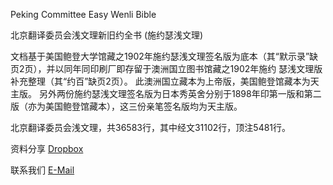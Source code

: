 Peking Committee Easy Wenli Bible

北京翻译委员会浅文理新旧约全书 (施约瑟浅文理)

文档基于美国鲍登大学馆藏之1902年施约瑟浅文理签名版为底本（其“默示录”缺页2页），并以同年同印刷厂即存留于澳洲国立图书馆藏之1902年施约 瑟浅文理版补充整理（其“约百”缺页2页）。 此澳洲国立藏本为上帝版，美国鲍登馆藏本为天主版。 另外两份施约瑟浅文理签名版为日本秀英舍分别于1898年印第一版和第二版（亦为美国鲍登馆藏本），这三份亲笔签名版均为天主版。

北京翻译委员会浅文理，共36583行，其中经文31102行，顶注5481行。

资料分享 [Dropbox](https://www.dropbox.com/scl/fo/p7h63ryk6cajfptp60g8x/h?rlkey=rnhdvrs2y9lbpbe63dgebva4g&dl=0)

联系我们 [E-Mail](pcewb#proton.me)

